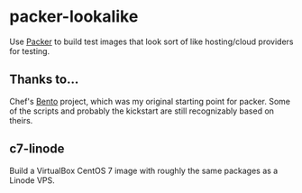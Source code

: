 # packer-lookalike

Use [Packer](https://www.packer.io/) to build test images that look sort of
like hosting/cloud providers for testing.

## Thanks to...

Chef's [Bento](http://chef.github.io/bento/) project, which was my original
starting point for packer. Some of the scripts and probably the kickstart are
still recognizably based on theirs.

## c7-linode

Build a VirtualBox CentOS 7 image with roughly the same packages as a Linode
VPS.
